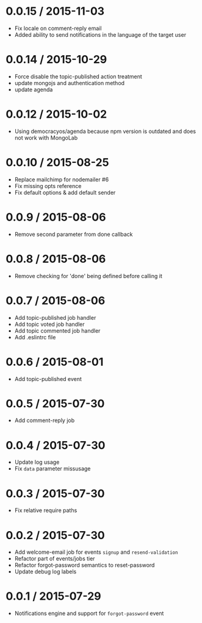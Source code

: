 
0.0.15 / 2015-11-03
===================

  * Fix locale on comment-reply email
  * Added ability to send notifications in the language of the target user

0.0.14 / 2015-10-29
==================

 * Force disable the topic-published action treatment
 * update mongojs and authentication method
 * update agenda

0.0.12 / 2015-10-02
===================

  * Using democracyos/agenda because npm version is outdated and does not work with MongoLab

0.0.10 / 2015-08-25
===================

  * Replace mailchimp for nodemailer #6
  * Fix missing opts reference
  * Fix default options & add default sender

0.0.9 / 2015-08-06
==================

  * Remove second parameter from done callback

0.0.8 / 2015-08-06
==================

  * Remove checking for 'done' being defined before calling it

0.0.7 / 2015-08-06
==================

  * Add topic-published job handler
  * Add topic voted job handler
  * Add topic commented job handler
  * Add .eslintrc file

0.0.6 / 2015-08-01
==================

 * Add topic-published event

0.0.5 / 2015-07-30
==================

 * Add comment-reply job

0.0.4 / 2015-07-30
==================

 * Update log usage
 * Fix `data` parameter missusage

0.0.3 / 2015-07-30
==================

 * Fix relative require paths

0.0.2 / 2015-07-30
==================

 * Add welcome-email job for events `signup` and `resend-validation`
 * Refactor part of events/jobs tier
 * Refactor forgot-password semantics to reset-password
 * Update debug log labels

0.0.1 / 2015-07-29
==================

 * Notifications engine and support for `forgot-password` event

